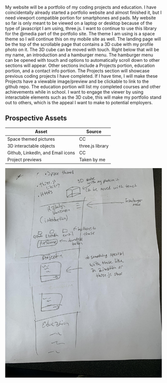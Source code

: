 My website will be a portfolio of my coding projects and education. I have coincidentally already started a portfolio website and almost finished it, but I need viewport compatible portion for smartphones and pads. My website so far is only meant to be viewed on a laptop or desktop because of the type of javascript I am using, three.js. I want to continue to use this library for the @media part of the portfolio site. The theme I am using is a space theme so I will continue this on my mobile site as well. The landing page will be the top of the scrollable page that contains a 3D cube with my profile photo on it. The 3D cube can be moved with touch. Right below that will be my name, an introduction and a hamburger menu. The hamburger menu can be opened with touch and options to automatically scroll down to other sections will appear. Other sections include a Projects portion, education portion, and a contact info portion. The Projects section will showcase previous coding projects I have completed. If I have time, I will make these Projects have a viewable image/preview and be clickable to link to the github repo. The education portion will list my completed courses and other achievements while in school. I want to engage the viewer by using interactable elements such as the 3D cube, this will make my portfolio stand out to others, which is the appeal I want to make to potential employers.

## Prospective Assets
| Asset | Source|
|---|---|
| Space themed pictures | CC |
| 3D interactable objects | three.js library |
| Github, LinkedIn, and Email icons | CC |
| Project previews | Taken by me |

![photo overview](/proposal.jpg)